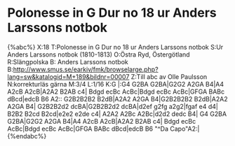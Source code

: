 # Polonesse in G Dur no 18 ur Anders Larssons notbok

{%abc%}
X:18
T:Polonesse in G Dur no 18 ur Anders Larssons notbok
S:Ur Anders Larssons notbok (1810-1813)
O:Östra Ryd, Östergötland
R:Slängpolska
B: Anders Larssons notbok
B:http://www.smus.se/earkiv/fmk/browselarge.php?lang=sw&katalogid=M+189&bildnr=00007
Z:Till abc av Olle Paulsson
N:korrekturläs gärna
M:3/4
L:1/16
K:G
|:G4 G2BA G2BA|G2G2 A2GA B4|A4 A2cB A2cB|A2A2 B2AB c4|
Bdgd ecBc AcBc|Bdgd ecBc AcBc|GFGA BABc dBcd|edcB B6 A2::
G2B2B2B2 B2dB|A2A2 A2GA B4|G2B2B2B2 B2dB|A2A2 A2GA B4|
G2B2B2d2 dcBA|G2B2B2d2 dcBA|d2ef g2fg a2g2|fgaf e4 d4|
B2B2 B2cd B2cd|e2e2 e2de c4| A2A2 A2Bc A2Bc|d2d2 dedc B4|
G4 G2BA G2BA|G2G2 A2GA B4|A4 A2cB A2cB|A2A2 B2AB c4|
Bdgd ecBc AcBc|Bdgd ecBc AcBc|GFGA BABc dBcd|edcB B6 "^Da Capo"A2:|
{%endabc%}
